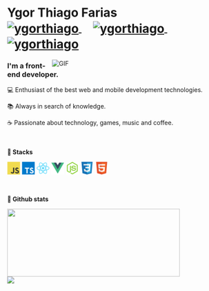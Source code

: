 <div >
 <h1>
   Ygor Thiago Farias
  <br />
  <a href="https://linkedin.com/in/ygorthiago" target="_blank">
    <img align="center" src="https://www.flaticon.com/svg/static/icons/svg/174/174857.svg" alt="ygorthiago" height="20" width="20" />   
  </a>&nbsp;&nbsp;&nbsp;
  <a href="mailto:ygorthiagof@gmail.com" target="blank">
    <img align="center" src="https://www.flaticon.com/svg/static/icons/svg/732/732200.svg" alt="ygorthiago" height="20" width="20" />
  </a>&nbsp;&nbsp;&nbsp;
   <a href="https://api.whatsapp.com/send?phone=5571991381383&lang=en" target="blank">
    <img align="center" src="https://www.flaticon.com/svg/static/icons/svg/733/733585.svg" alt="ygorthiago" height="20" width="20" />
  </a>

 </h1>


</div>


  <img align="right" alt="GIF" src="https://i.ibb.co/94gG3Jg/1616084522477.gif" width="400"/>  
  
  ### I'm a front-end developer.

  💻 Enthusiast of the best web and mobile development technologies.

  📚 Always in search of knowledge.

  ☕ Passionate about technology, games, music and coffee.


<br />

**🚀 Stacks** 
<p align="left">
<img src="https://raw.githubusercontent.com/devicons/devicon/master/icons/javascript/javascript-original.svg" alt="javascript" width="30" height="30"/>
<img src="https://raw.githubusercontent.com/devicons/devicon/master/icons/typescript/typescript-original.svg" alt="typescript" width="30" height="30"/>
<img src="https://raw.githubusercontent.com/devicons/devicon/master/icons/react/react-original.svg" alt="react" width="30" height="30"/>
<img src="https://raw.githubusercontent.com/devicons/devicon/master/icons/vuejs/vuejs-original.svg" alt="vuejs" width="30" height="30"/>
<img src="https://raw.githubusercontent.com/devicons/devicon/master/icons/nodejs/nodejs-original.svg" alt="nodejs" width="30" height="30"/>
<img src="https://raw.githubusercontent.com/devicons/devicon/master/icons/css3/css3-original.svg" alt="css3"  width="30" height="30"/>
<img src="https://raw.githubusercontent.com/devicons/devicon/master/icons/html5/html5-original.svg" alt="html5"  width="30" height="30"/>
</p>

<br />

 **🔎 Github stats**
  
  <img align="left" src="https://github-readme-stats.vercel.app/api/top-langs/?username=ygorthiago&layout=compact&theme=dracula" width="400px" height="157px"/> 
  
  <img align="left" src="https://github-readme-stats.vercel.app/api?username=ygorthiago&show_icons=true&theme=dracula&count_private=true" width="400px"/>

